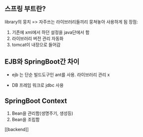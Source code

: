 
## 스프링 부트란?
library의 뭉치 => 자주쓰는 라이브러리들끼리 뭉쳐놓아 사용하게 됨
장점:
1. 기존에 xml에서 하던 설정을 java단에서 함
2. 라이브러리 버전 관리 자동화
3. tomcat이 내장으로 들어감

## EJB와 SpringBoot간 차이

- ejb 는 단순 빌드도구인 ant를 사용. 라이브러리 관리 x

- DB 프레임 워크로 jdbc 사용



## SpringBoot Context
1. Bean을 관리함(생명주기, 생성등)
2. Bean을 조립함

[[backend]]